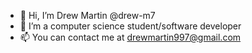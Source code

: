 - 👋 Hi, I’m Drew Martin @drew-m7
- 🌱 I’m a computer science student/software developer
- 📫 You can contact me at drewmartin997@gmail.com

<!---
drew-m7/drew-m7 is a ✨ special ✨ repository because its `README.md` (this file) appears on your GitHub profile.
You can click the Preview link to take a look at your changes.
--->

